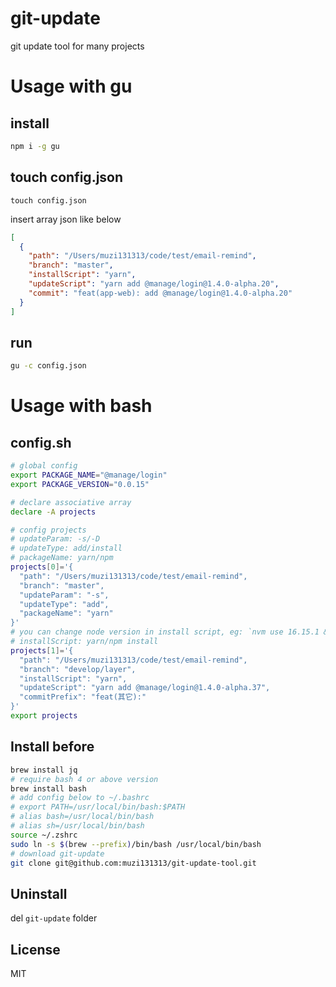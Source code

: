 # git-update

git update tool for many projects

# Usage with gu
## install
```bash
npm i -g gu
```

## touch config.json
```
touch config.json
```

insert array json like below
```json
[
  {
    "path": "/Users/muzi131313/code/test/email-remind",
    "branch": "master",
    "installScript": "yarn",
    "updateScript": "yarn add @manage/login@1.4.0-alpha.20",
    "commit": "feat(app-web): add @manage/login@1.4.0-alpha.20"
  }
]
```

## run
```bash
gu -c config.json
```

# Usage with bash
## config.sh
```bash
# global config
export PACKAGE_NAME="@manage/login"
export PACKAGE_VERSION="0.0.15"

# declare associative array
declare -A projects

# config projects
# updateParam: -s/-D
# updateType: add/install
# packageName: yarn/npm
projects[0]='{
  "path": "/Users/muzi131313/code/test/email-remind",
  "branch": "master",
  "updateParam": "-s",
  "updateType": "add",
  "packageName": "yarn"
}'
# you can change node version in install script, eg: `nvm use 16.15.1 && pnpm -v && pnpm i`
# installScript: yarn/npm install
projects[1]='{
  "path": "/Users/muzi131313/code/test/email-remind",
  "branch": "develop/layer",
  "installScript": "yarn",
  "updateScript": "yarn add @manage/login@1.4.0-alpha.37",
  "commitPrefix": "feat(其它):"
}'
export projects
```

## Install before

```bash
brew install jq
# require bash 4 or above version
brew install bash
# add config below to ~/.bashrc
# export PATH=/usr/local/bin/bash:$PATH
# alias bash=/usr/local/bin/bash
# alias sh=/usr/local/bin/bash
source ~/.zshrc
sudo ln -s $(brew --prefix)/bin/bash /usr/local/bin/bash
# download git-update
git clone git@github.com:muzi131313/git-update-tool.git
```

## Uninstall

del `git-update` folder

## License
MIT
